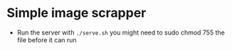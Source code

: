 # Simple image scrapper

* Run the server with `./serve.sh` you might need to sudo chmod 755 the file before it can run